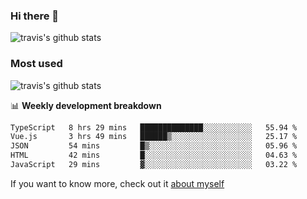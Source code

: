### Hi there 👋

<!--
**HondryTravis/HondryTravis** is a ✨ _special_ ✨ repository because its `README.md` (this file) appears on your GitHub profile.

Here are some ideas to get you started:

- 🔭 I’m currently working on ...
- 🌱 I’m currently learning ...
- 👯 I’m looking to collaborate on ...
- 🤔 I’m looking for help with ...
- 💬 Ask me about ...
- 📫 How to reach me: ...
- 😄 Pronouns: ...
- ⚡ Fun fact: ...
-->

![travis's github stats](https://github-readme-stats.vercel.app/api?username=HondryTravis&hide=stars)
### Most used
![travis's github stats](https://github-readme-stats.anuraghazra1.vercel.app/api/top-langs/?username=HondryTravis&layout=compact&hide_title=true)

📊 **Weekly development breakdown**

<!--START_SECTION:waka-->

```txt
TypeScript   8 hrs 29 mins   ██████████████░░░░░░░░░░░   55.94 %
Vue.js       3 hrs 49 mins   ██████▒░░░░░░░░░░░░░░░░░░   25.17 %
JSON         54 mins         █▒░░░░░░░░░░░░░░░░░░░░░░░   05.96 %
HTML         42 mins         █░░░░░░░░░░░░░░░░░░░░░░░░   04.63 %
JavaScript   29 mins         ▓░░░░░░░░░░░░░░░░░░░░░░░░   03.22 %
```

<!--END_SECTION:waka-->

If you want to know more, check out it [about myself](https://hondrytravis.github.io/)
